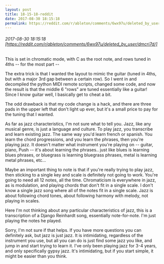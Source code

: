 ```yaml
---
layout: post
title: 18-15-18-reddit
date: 2017-08-30 18:15:18
permalink: https://reddit.com/r/ableton/comments/6wx97u/deleted_by_user/dmcri7d/
---
```


###### 2017-08-30 18:15:18 [https://reddit.com/r/ableton/comments/6wx97u/deleted_by_user/dmcri7d/]
This is set in chromatic mode, with C as the root note, and rows tuned in 4ths -- for the most part --

The extra trick is that I wanted the layout to mimic the guitar (tuned in 4ths, but with a major 3rd gap between a certain row). So I went in and decompiled the python MIDI remote scripts, changed some code, and now the result is that the middle 6 "rows" are tuned essentially like a guitar! Since I know guitar well, I basically get to cheat a bit.

The odd drawback is that my code change is a hack, and there are three pads in the upper left that don't light up ever, but it's a small price to pay for the tuning that I wanted.

As far as jazz characteristics, I'm not sure what to tell you. Jazz, like any musical genre, is just a language and culture. To play jazz, you transcribe and learn existing jazz. The same way you'd learn french or spanish. You learn the chord progressions, and you learn the phrases, then you're playing jazz. It doesn't matter what instrument you're playing on -- guitar, piano, Push -- it's about learning the phrases.. just like blues is learning blues phrases, or bluegrass is learning bluegrass phrases, metal is learning metal phrases, etc... 

Maybe an important thing to note is that if you're really trying to play jazz, then sticking to a single key and scale is definitely not going to work. You're going to need all 12 notes, all the time. Chromaticism is everywhere in jazz, as is modulation, and playing chords that don't fit in a single scale. I don't know a single jazz song where all of the notes fit in a single scale. Jazz is about following chord tones, about following harmony with melody, not playing in scales.

Here I'm not thinking about any particular characteristics of jazz, this is a transcription of a Django Reinhardt song, essentially note-for-note. I'm just playing the notes he played.

Sorry, I'm not sure if that helps. If you have more questions you can definitely ask, but jazz is just jazz. It is intimidating, regardless of the instrument you use, but all you can do is just find some jazz you like, and jump in and start trying to learn it. I've only been playing jazz for 3-4 years, and only specifically gypsy jazz. It's intimidating, but if you start simple, it might be easier than you think.
